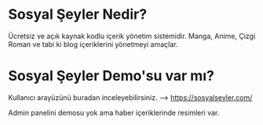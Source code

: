 # Sosyal Şeyler Nedir?
Ücretsiz ve açık kaynak kodlu içerik yönetim sistemidir. Manga, Anime, Çizgi Roman ve tabi ki blog içeriklerini yönetmeyi amaçlar.
# Sosyal Şeyler Demo'su var mı?
Kullanıcı arayüzünü buradan inceleyebilirsiniz. --> https://sosyalseyler.com/

Admin panelini demosu yok ama haber içeriklerinde resimleri var.
